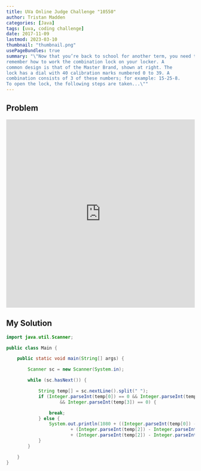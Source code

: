 ```yaml
---
title: UVa Online Judge Challenge "10550"
author: Tristan Madden
categories: [Java]
tags: [uva, coding challenge]
date: 2017-11-09
lastmod: 2023-03-10
thumbnail: "thumbnail.png"
usePageBundles: true
summary: "\"Now that you’re back to school for another term, you need to
remember how to work the combination lock on your locker. A
common design is that of the Master Brand, shown at right. The
lock has a dial with 40 calibration marks numbered 0 to 39. A
combination consists of 3 of these numbers; for example: 15-25-8.
To open the lock, the following steps are taken...\""
---
```


## Problem
<div style="position: relative; padding-bottom: 100%; height: 0; overflow: hidden;">
  <iframe src="https://onlinejudge.org/external/105/10550.pdf" style="position: absolute; top: 0; left: 0; width: 100%; height: 100%; border:0;"  webkitallowfullscreen mozallowfullscreen allowfullscreen></iframe>
</div>

## My Solution

```Java
import java.util.Scanner;

public class Main {

	public static void main(String[] args) {

		Scanner sc = new Scanner(System.in);

		while (sc.hasNext()) {

			String temp[] = sc.nextLine().split(" ");
			if (Integer.parseInt(temp[0]) == 0 && Integer.parseInt(temp[1]) == 0 && Integer.parseInt(temp[2]) == 0
					&& Integer.parseInt(temp[3]) == 0) {

				break;
			} else {
				System.out.println(1080 + ((Integer.parseInt(temp[0]) - Integer.parseInt(temp[1]) + 40) % 40
						+ (Integer.parseInt(temp[2]) - Integer.parseInt(temp[1]) + 40) % 40
						+ (Integer.parseInt(temp[2]) - Integer.parseInt(temp[3]) + 40) % 40) * 9);
			}
		}

	}
}
```